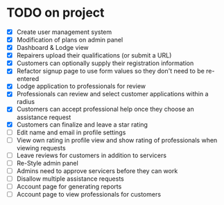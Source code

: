 # TODO on project

- [x] Create user management system
- [x] Modification of plans on admin panel
- [x] Dashboard & Lodge view
- [x] Repairers upload their qualifications (or submit a URL)
- [x] Customers can optionally supply their registration information
- [x] Refactor signup page to use form values so they don't need to be re-entered
- [x] Lodge application to professionals for review
- [x] Professionals can review and select customer applications within a radius
- [x] Customers can accept professional help once they choose an assistance request
- [x] Customers can finalize and leave a star rating
- [ ] Edit name and email in profile settings
- [ ] View own rating in profile view and show rating of professionals when viewing requests
- [ ] Leave reviews for customers in addition to servicers
- [ ] Re-Style admin panel
- [ ] Admins need to approve servicers before they can work
- [ ] Disallow multiple assistance requests
- [ ] Account page for generating reports
- [ ] Account page to view professionals for customers